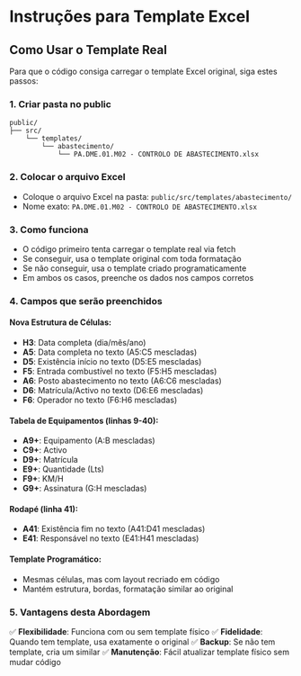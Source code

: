 # Instruções para Template Excel

## Como Usar o Template Real

Para que o código consiga carregar o template Excel original, siga estes passos:

### 1. Criar pasta no public
```
public/
├── src/
    └── templates/
        └── abastecimento/
            └── PA.DME.01.M02 - CONTROLO DE ABASTECIMENTO.xlsx
```

### 2. Colocar o arquivo Excel
- Coloque o arquivo Excel na pasta: `public/src/templates/abastecimento/`
- Nome exato: `PA.DME.01.M02 - CONTROLO DE ABASTECIMENTO.xlsx`

### 3. Como funciona
- O código primeiro tenta carregar o template real via fetch
- Se conseguir, usa o template original com toda formatação
- Se não conseguir, usa o template criado programaticamente
- Em ambos os casos, preenche os dados nos campos corretos

### 4. Campos que serão preenchidos

#### Nova Estrutura de Células:
- **H3**: Data completa (dia/mês/ano)
- **A5**: Data completa no texto (A5:C5 mescladas)
- **D5**: Existência início no texto (D5:E5 mescladas)
- **F5**: Entrada combustível no texto (F5:H5 mescladas)
- **A6**: Posto abastecimento no texto (A6:C6 mescladas)
- **D6**: Matrícula/Activo no texto (D6:E6 mescladas)
- **F6**: Operador no texto (F6:H6 mescladas)

#### Tabela de Equipamentos (linhas 9-40):
- **A9+**: Equipamento (A:B mescladas)
- **C9+**: Activo
- **D9+**: Matrícula
- **E9+**: Quantidade (Lts)
- **F9+**: KM/H
- **G9+**: Assinatura (G:H mescladas)

#### Rodapé (linha 41):
- **A41**: Existência fim no texto (A41:D41 mescladas)
- **E41**: Responsável no texto (E41:H41 mescladas)

#### Template Programático:
- Mesmas células, mas com layout recriado em código
- Mantém estrutura, bordas, formatação similar ao original

### 5. Vantagens desta Abordagem

✅ **Flexibilidade**: Funciona com ou sem template físico
✅ **Fidelidade**: Quando tem template, usa exatamente o original
✅ **Backup**: Se não tem template, cria um similar
✅ **Manutenção**: Fácil atualizar template físico sem mudar código
